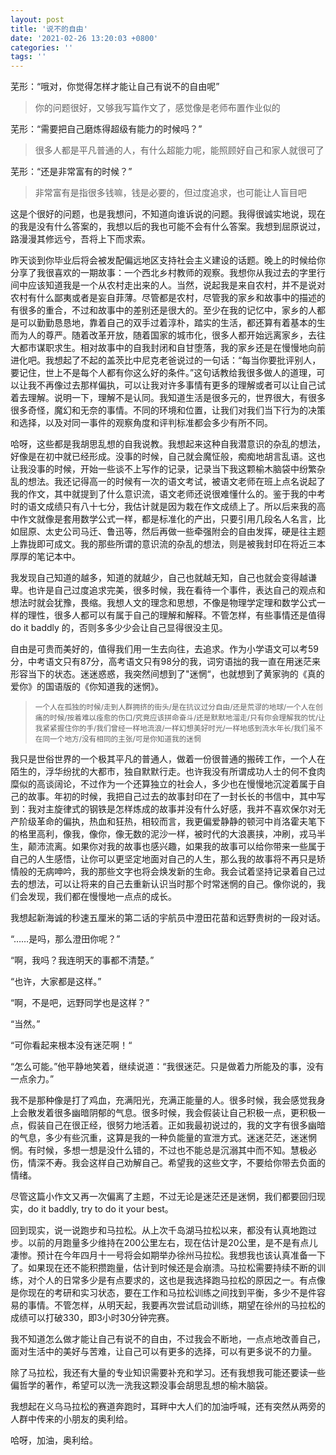 ```yaml
---
layout: post
title: '说不的自由'
date: '2021-02-26 13:20:03 +0800'
categories: ''
tags: ''
---
```


芜形：“哦对，你觉得怎样才能让自己有说不的自由呢”

> 你的问题很好，又够我写篇作文了，感觉像是老师布置作业似的

芜形：“需要把自己磨炼得超级有能力的时候吗？”

> 很多人都是平凡普通的人，有什么超能力呢，能照顾好自己和家人就很可了

芜形：“还是非常富有的时候？”

> 非常富有是指很多钱嘛，钱是必要的，但过度追求，也可能让人盲目吧

这是个很好的问题，也是我想问，不知道向谁诉说的问题。我得很诚实地说，现在的我是没有什么答案的，我想以后的我也可能不会有什么答案。我想到屈原说过，路漫漫其修远兮，吾将上下而求索。

昨天谈到你毕业后将会被发配偏远地区支持社会主义建设的话题。晚上的时候给你分享了我很喜欢的一期故事：一个西北乡村教师的观察。我想你从我过去的字里行间中应该知道我是一个从农村走出来的人。当然，说起我是来自农村，并不是说对农村有什么鄙夷或者是妄自菲薄。尽管都是农村，尽管我的家乡和故事中的描述的有很多的重合，不过和故事中的差别还是很大的。至少在我的记忆中，家乡的人都是可以勤勤恳恳地，靠着自己的双手过着淳朴，踏实的生活，都还算有着基本的生而为人的尊严。随着改革开放，随着国家的城市化，很多人都开始远离家乡，去往大都市谋职求生。相对故事中的自我封闭和自甘堕落，我的家乡还是在慢慢地向前进化吧。我想起了不起的盖茨比中尼克老爸说过的一句话：“每当你要批评别人，要记住，世上不是每个人都有你这么好的条件。”这句话教给我很多做人的道理，可以让我不再像过去那样偏执，可以让我对许多事情有更多的理解或者可以让自己试着去理解。说明一下，理解不是认同。我知道生活是很多元的，世界很大，有很多很多奇怪，魔幻和无奈的事情。不同的环境和位置，让我们对我们当下行为的决策和选择，以及对同一事件的观察角度和评判标准都会多少有所不同。

哈呀，这些都是我胡思乱想的自我说教。我想起来这种自我潜意识的杂乱的想法，好像是在初中就已经形成。没事的时候，自己就会魔怔般，痴痴地胡言乱语。这也让我没事的时候，开始一些谈不上写作的记录，记录当下我这颗榆木脑袋中纷繁杂乱的想法。我还记得高一的时候有一次的语文考试，被语文老师在班上点名说起了我的作文，其中就提到了什么意识流，语文老师还说很难懂什么的。鉴于我的中考时的语文成绩只有八十七分，我估计就是因为栽在作文成绩上了。所以后来我的高中作文就像是套用数学公式一样，都是标准化的产出，只要引用几段名人名言，比如屈原、太史公司马迁、鲁迅等，然后再做一些牵强附会的自由发挥，硬是往主题上靠拢即可成文。我的那些所谓的意识流的杂乱的想法，则是被我封印在将近三本厚厚的笔记本中。

我发现自己知道的越多，知道的就越少，自己也就越无知，自己也就会变得越谦卑。也许是自己过度追求完美，很多时候，我在看待一个事件，表达自己的观点和想法时就会犹豫，畏缩。我想人文的理念和思想，不像是物理学定理和数学公式一样的理性，很多人都可以有属于自己的理解和解释。不管怎样，有些事情还是值得 do it baddly 的，否则多多少少会让自己显得很没主见。

自由是可贵而美好的，值得我们用一生去向往，去追求。作为小学语文可以考59分，中考语文只有87分，高考语文只有98分的我，词穷语拙的我一直在用迷茫来形容当下的状态。迷迷惑惑，我突然间想到了"迷惘“，也就想到了黄家驹的《真的爱你》的国语版的《你知道我的迷惘》。

> <small>一个人在孤独的时候/走到人群拥挤的街头/是在抗议过分自由/还是荒谬的地球/一个人在创痛的时候/按着难以痊愈的伤口/究竟应该拼命奋斗/还是默默地溜走/只有你会理解我的忧/让我紧紧握住你的手/我们曾经一样地流浪/一样幻想美好时光/一样地感到流水年长/我们虽不在同一个地方/没有相同的主张/可是你知道我的迷惘</small>

我只是世俗世界的一个极其平凡的普通人，做着一份很普通的搬砖工作，一个人在陌生的，浮华纷扰的大都市，独自默默行走。也许我没有所谓成功人士的何不食肉糜似的高谈阔论，不过作为一个还算独立的社会人，多少也在慢慢地沉淀着属于自己的故事。年初的时候，我把自己过去的故事封印在了一封长长的书信中，其中写到：我对主旋律式的钢铁是怎样炼成的故事并没有什么好感，我并不喜欢保尔对无产阶级革命的偏执，热血和狂热，相较而言，我更偏爱静静的顿河中肖洛霍夫笔下的格里高利，像我，像你，像无数的泥沙一样，被时代的大浪裹挟，冲刷，戎马半生，颠沛流离。如果你对我的故事也感兴趣，如果我的故事可以给你带来一些属于自己的人生感悟，让你可以更坚定地面对自己的人生，那么我的故事将不再只是矫情般的无病呻吟，我的那些文字也将会焕发新的生命。我会试着坚持记录着自己过去的想法，可以让将来的自己去重新认识当时那个时常迷惘的自己。像你说的，我们会发现，我们都在慢慢地一点点的成长。

我想起新海诚的秒速五厘米的第二话的宇航员中澄田花苗和远野贵树的一段对话。

“……是吗，那么澄田你呢？”

“啊，我吗？我连明天的事都不清楚。”

“也许，大家都是这样。”

“啊，不是吧，远野同学也是这样？”

“当然。”

“可你看起来根本没有迷茫啊！“

“怎么可能。”他平静地笑着，继续说道：“我很迷茫。只是做着力所能及的事，没有一点余力。”

我不是那种像是打了鸡血，充满阳光，充满正能量的人。很多时候，我会感觉我身上会散发着很多幽暗阴郁的气息。很多时候，我会假装让自己积极一点，更积极一点，假装自己在很正经，很努力地活着。正如我最初说过的，我的文字有很多幽暗的气息，多少有些沉重，这算是我的一种负能量的宣泄方式。迷迷茫茫，迷迷惘惘。有时候，多想一想是没什么错的，不过也不能总是沉溺其中而不知。慧极必伤，情深不寿。我会这样自己劝解自己。希望我的这些文字，不要给你带去负面的情绪。

尽管这篇小作文又再一次偏离了主题，不过无论是迷茫还是迷惘，我们都要回归现实，do it baddly, try to do it your best。

回到现实，说一说跑步和马拉松。从上次千岛湖马拉松以来，都没有认真地跑过步。以前的月跑量多少维持在200公里左右，现在估计是20公里，是不是有点儿凄惨。预计在今年四月十一号将会如期举办徐州马拉松。我想我也该认真准备一下了。如果现在还不能积攒跑量，估计到时候还是会崩溃。马拉松需要持续不断的训练，对个人的日常多少是有点要求的，这也是我选择跑马拉松的原因之一。有点像是你现在的考研和实习状态，要在工作和马拉松训练之间找到平衡，多少不是件容易的事情。不管怎样，从明天起，我要再次尝试启动训练，期望在徐州的马拉松的成绩可以打破330，即3小时30分钟完赛。

我不知道怎么做才能让自己有说不的自由，不过我会不断地，一点点地改善自己，面对生活中的美好与苦难，让自己可以有更多的选择，可以有更多说不的力量。

除了马拉松，我还有大量的专业知识需要补充和学习。还有我想我可能还要读一些偏哲学的著作，希望可以洗一洗我这颗没事会胡思乱想的榆木脑袋。

我想起在义乌马拉松的赛道奔跑时，耳畔中大人们的加油呼喊，还有突然从两旁的人群中传来的小朋友的奥利给。

哈呀，加油，奥利给。

